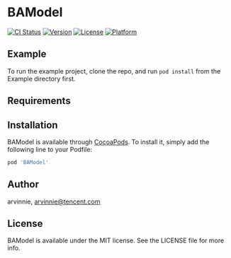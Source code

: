 # BAModel

[![CI Status](https://img.shields.io/travis/arvinnie/BAModel.svg?style=flat)](https://travis-ci.org/arvinnie/BAModel)
[![Version](https://img.shields.io/cocoapods/v/BAModel.svg?style=flat)](https://cocoapods.org/pods/BAModel)
[![License](https://img.shields.io/cocoapods/l/BAModel.svg?style=flat)](https://cocoapods.org/pods/BAModel)
[![Platform](https://img.shields.io/cocoapods/p/BAModel.svg?style=flat)](https://cocoapods.org/pods/BAModel)

## Example

To run the example project, clone the repo, and run `pod install` from the Example directory first.

## Requirements

## Installation

BAModel is available through [CocoaPods](https://cocoapods.org). To install
it, simply add the following line to your Podfile:

```ruby
pod 'BAModel'
```

## Author

arvinnie, arvinnie@tencent.com

## License

BAModel is available under the MIT license. See the LICENSE file for more info.
